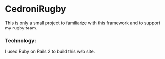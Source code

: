 CedroniRugby 
============

This is only a small project to familiarize with this framework and to support my rugby team.

### Technology:
I used Ruby on Rails 2 to build this web site. 

